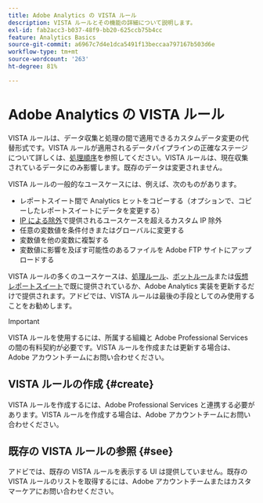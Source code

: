 ```yaml
---
title: Adobe Analytics の VISTA ルール
description: VISTA ルールとその機能の詳細について説明します。
exl-id: fab2acc3-b037-48f9-bb20-625ccb75b4cc
feature: Analytics Basics
source-git-commit: a6967c7d4e1dca5491f13beccaa797167b503d6e
workflow-type: tm+mt
source-wordcount: '263'
ht-degree: 81%

---
```


# Adobe Analytics の VISTA ルール

VISTA ルールは、データ収集と処理の間で適用できるカスタムデータ変更の代替形式です。VISTA ルールが適用されるデータパイプラインの正確なステージについて詳しくは、[処理順序](processing-order.md)を参照してください。VISTA ルールは、現在収集されているデータにのみ影響します。既存のデータは変更されません。

VISTA ルールの一般的なユースケースには、例えば、次のものがあります。

* レポートスイート間で Analytics ヒットをコピーする（オプションで、コピーしたレポートスイートにデータを変更する）
* [IP による除外](/help/admin/tools/exclude-ip.md)で提供されるユースケースを超えるカスタム IP 除外
* 任意の変数値を条件付きまたはグローバルに変更する
* 変数値を他の変数に複製する
* 変数値に影響を及ぼす可能性のあるファイルを Adobe FTP サイトにアップロードする

VISTA ルールの多くのユースケースは、[処理ルール](/help/admin/tools/manage-rs/edit-settings/general/processing-rules/pr-overview.md)、[ボットルール](/help/admin/tools/manage-rs/edit-settings/general/bot-removal/bot-rules.md)または[仮想レポートスイート](/help/components/vrs/vrs-about.md)で既に提供されているか、Adobe Analytics 実装を更新するだけで提供されます。アドビでは、VISTA ルールは最後の手段としてのみ使用することをお勧めします。

>[!IMPORTANT]
>
>VISTA ルールを使用するには、所属する組織と Adobe Professional Services の間の有料契約が必要です。VISTA ルールを作成または更新する場合は、Adobe アカウントチームにお問い合わせください。

## VISTA ルールの作成 {#create}

VISTA ルールを作成するには、Adobe Professional Services と連携する必要があります。VISTA ルールを作成する場合は、Adobe アカウントチームにお問い合わせください。

## 既存の VISTA ルールの参照 {#see}

アドビでは、既存の VISTA ルールを表示する UI は提供していません。既存の VISTA ルールのリストを取得するには、Adobe アカウントチームまたはカスタマーケアにお問い合わせください。
